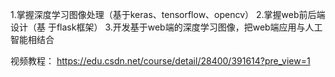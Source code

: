 1.掌握深度学习图像处理（基于keras、tensorflow、opencv）
2.掌握web前后端设计（基 于flask框架）
3.开发基于web端的深度学习图像，把web端应用与人工智能相结合

视频教程：
https://edu.csdn.net/course/detail/28400/391614?pre_view=1
